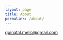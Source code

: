 ```yaml
---
layout: page
title: About
permalink: /about/
---
```


[guinatal.mello@gmail.com](mailto:guinatal.mello@gmail.com)